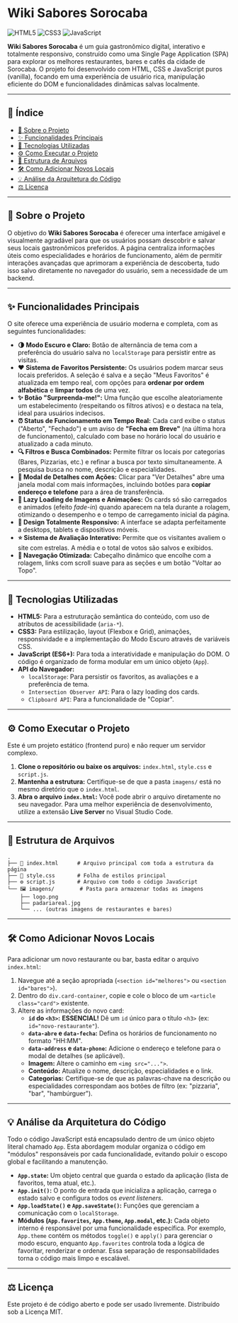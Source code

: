 # Wiki Sabores Sorocaba

![HTML5](https://img.shields.io/badge/HTML5-E34F26?style=for-the-badge&logo=html5&logoColor=white)
![CSS3](https://img.shields.io/badge/CSS3-1572B6?style=for-the-badge&logo=css3&logoColor=white)
![JavaScript](https://img.shields.io/badge/JavaScript-F7DF1E?style=for-the-badge&logo=javascript&logoColor=black)

**Wiki Sabores Sorocaba** é um guia gastronômico digital, interativo e totalmente responsivo, construído como uma Single Page Application (SPA) para explorar os melhores restaurantes, bares e cafés da cidade de Sorocaba. O projeto foi desenvolvido com HTML, CSS e JavaScript puros (vanilla), focando em uma experiência de usuário rica, manipulação eficiente do DOM e funcionalidades dinâmicas salvas localmente.

---

## 📄 Índice

- [📍 Sobre o Projeto](#-sobre-o-projeto)
- [✨ Funcionalidades Principais](#-funcionalidades-principais)
- [🚀 Tecnologias Utilizadas](#-tecnologias-utilizadas)
- [⚙️ Como Executar o Projeto](#️-como-executar-o-projeto)
- [📁 Estrutura de Arquivos](#-estrutura-de-arquivos)
- [🛠️ Como Adicionar Novos Locais](#️-como-adicionar-novos-locais)
- [💡 Análise da Arquitetura do Código](#-análise-da-arquitetura-do-código)
- [⚖️ Licença](#️-licença)

---

## 📍 Sobre o Projeto

O objetivo do **Wiki Sabores Sorocaba** é oferecer uma interface amigável e visualmente agradável para que os usuários possam descobrir e salvar seus locais gastronômicos preferidos. A página centraliza informações úteis como especialidades e horários de funcionamento, além de permitir interações avançadas que aprimoram a experiência de descoberta, tudo isso salvo diretamente no navegador do usuário, sem a necessidade de um backend.

---

## ✨ Funcionalidades Principais

O site oferece uma experiência de usuário moderna e completa, com as seguintes funcionalidades:

-   **🌗 Modo Escuro e Claro:** Botão de alternância de tema com a preferência do usuário salva no `localStorage` para persistir entre as visitas.
-   **❤️ Sistema de Favoritos Persistente:** Os usuários podem marcar seus locais preferidos. A seleção é salva e a seção "Meus Favoritos" é atualizada em tempo real, com opções para **ordenar por ordem alfabética** e **limpar todos** de uma vez.
-   **✨ Botão "Surpreenda-me!":** Uma função que escolhe aleatoriamente um estabelecimento (respeitando os filtros ativos) e o destaca na tela, ideal para usuários indecisos.
-   **⏰ Status de Funcionamento em Tempo Real:** Cada card exibe o status ("Aberto", "Fechado") e um aviso de **"Fecha em Breve"** (na última hora de funcionamento), calculado com base no horário local do usuário e atualizado a cada minuto.
-   **🔍 Filtros e Busca Combinados:** Permite filtrar os locais por categorias (Bares, Pizzarias, etc.) e refinar a busca por texto simultaneamente. A pesquisa busca no nome, descrição e especialidades.
-   **📄 Modal de Detalhes com Ações:** Clicar para "Ver Detalhes" abre uma janela modal com mais informações, incluindo botões para **copiar endereço e telefone** para a área de transferência.
-   **🚀 Lazy Loading de Imagens e Animações:** Os cards só são carregados e animados (efeito *fade-in*) quando aparecem na tela durante a rolagem, otimizando o desempenho e o tempo de carregamento inicial da página.
-   **📱 Design Totalmente Responsivo:** A interface se adapta perfeitamente a desktops, tablets e dispositivos móveis.
-   **⭐ Sistema de Avaliação Interativo:** Permite que os visitantes avaliem o site com estrelas. A média e o total de votos são salvos e exibidos.
-   **💨 Navegação Otimizada:** Cabeçalho dinâmico que encolhe com a rolagem, links com scroll suave para as seções e um botão "Voltar ao Topo".

---

## 🚀 Tecnologias Utilizadas

-   **HTML5:** Para a estruturação semântica do conteúdo, com uso de atributos de acessibilidade (`aria-*`).
-   **CSS3:** Para estilização, layout (Flexbox e Grid), animações, responsividade e a implementação do Modo Escuro através de variáveis CSS.
-   **JavaScript (ES6+):** Para toda a interatividade e manipulação do DOM. O código é organizado de forma modular em um único objeto (`App`).
-   **API do Navegador:**
    -   `localStorage`: Para persistir os favoritos, as avaliações e a preferência de tema.
    -   `Intersection Observer API`: Para o lazy loading dos cards.
    -   `Clipboard API`: Para a funcionalidade de "Copiar".

---

## ⚙️ Como Executar o Projeto

Este é um projeto estático (frontend puro) e não requer um servidor complexo.

1.  **Clone o repositório ou baixe os arquivos:** `index.html`, `style.css` e `script.js`.
2.  **Mantenha a estrutura:** Certifique-se de que a pasta `imagens/` está no mesmo diretório que o `index.html`.
3.  **Abra o arquivo `index.html`:** Você pode abrir o arquivo diretamente no seu navegador. Para uma melhor experiência de desenvolvimento, utilize a extensão **Live Server** no Visual Studio Code.

---

## 📁 Estrutura de Arquivos

```
.
├── 📄 index.html      # Arquivo principal com toda a estrutura da página
├── 🎨 style.css       # Folha de estilos principal
├── ⚙️ script.js       # Arquivo com todo o código JavaScript
└── 🖼️ imagens/        # Pasta para armazenar todas as imagens
    ├── logo.png
    ├── padariareal.jpg
    └── ... (outras imagens de restaurantes e bares)
```

---

## 🛠️ Como Adicionar Novos Locais

Para adicionar um novo restaurante ou bar, basta editar o arquivo `index.html`:

1.  Navegue até a seção apropriada (`<section id="melhores">` ou `<section id="bares">`).
2.  Dentro do `div.card-container`, copie e cole o bloco de um `<article class="card">` existente.
3.  Altere as informações do novo card:
    -   **`id` do `<h3>`:** **ESSENCIAL!** Dê um `id` único para o título `<h3>` (ex: `id="novo-restaurante"`).
    -   **`data-abre` e `data-fecha`:** Defina os horários de funcionamento no formato "HH:MM".
    -   **`data-address` e `data-phone`:** Adicione o endereço e telefone para o modal de detalhes (se aplicável).
    -   **Imagem:** Altere o caminho em `<img src="...">`.
    -   **Conteúdo:** Atualize o nome, descrição, especialidades e o link.
    -   **Categorias:** Certifique-se de que as palavras-chave na descrição ou especialidades correspondam aos botões de filtro (ex: "pizzaria", "bar", "hambúrguer").

---

## 💡 Análise da Arquitetura do Código

Todo o código JavaScript está encapsulado dentro de um único objeto literal chamado `App`. Esta abordagem modular organiza o código em "módulos" responsáveis por cada funcionalidade, evitando poluir o escopo global e facilitando a manutenção.

-   **`App.state`:** Um objeto central que guarda o estado da aplicação (lista de favoritos, tema atual, etc.).
-   **`App.init()`:** O ponto de entrada que inicializa a aplicação, carrega o estado salvo e configura todos os *event listeners*.
-   **`App.loadState()` e `App.saveState()`:** Funções que gerenciam a comunicação com o `localStorage`.
-   **Módulos (`App.favorites`, `App.theme`, `App.modal`, etc.):** Cada objeto interno é responsável por uma funcionalidade específica. Por exemplo, `App.theme` contém os métodos `toggle()` e `apply()` para gerenciar o modo escuro, enquanto `App.favorites` controla toda a lógica de favoritar, renderizar e ordenar. Essa separação de responsabilidades torna o código mais limpo e escalável.

---

## ⚖️ Licença

Este projeto é de código aberto e pode ser usado livremente. Distribuído sob a Licença MIT.
